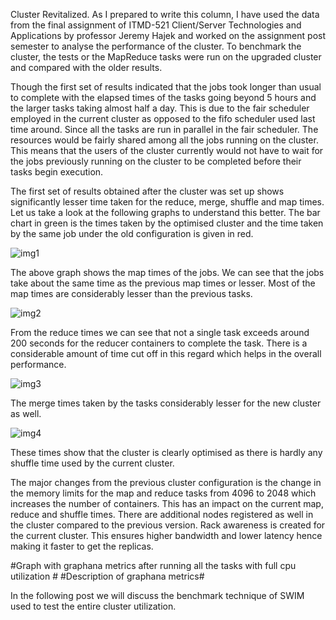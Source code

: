 Cluster Revitalized. 
As I prepared to write this column, I have used the data from the final assignment of ITMD-521 Client/Server Technologies and Applications by professor Jeremy Hajek and worked on the assignment post semester to analyse the performance of the cluster. To benchmark the cluster, the tests or the MapReduce tasks were run on the upgraded cluster and compared with the older results. 

Though the first set of results indicated that the jobs took longer than usual to complete with the elapsed times of the tasks going beyond 5 hours and the larger tasks taking almost half a day. This is due to the fair scheduler employed in the current cluster as opposed to the fifo scheduler used last time around. Since all the tasks are run in parallel in the fair scheduler. The resources would be fairly shared among all the jobs running on the cluster. This means that the users of the cluster currently would not have to wait for the jobs previously running on the cluster to be completed before their tasks begin execution. 

The first set of results obtained after the cluster was set up shows significantly lesser time taken for the reduce, merge, shuffle and map times. Let us take a look at the following graphs to understand this better. The bar chart in green is the times taken by the optimised cluster and the time taken by the same job under the old configuration is given in red. 

![img1](https://github.com/illinoistech-itm/vchandrasekaran/blob/master/ITMD-521/Images/1.png)

The above graph shows the map times of the jobs. We can see that the jobs take about the same time as the previous map times or lesser. Most of the map times are considerably lesser than the previous tasks. 

![img2](https://github.com/illinoistech-itm/vchandrasekaran/blob/master/ITMD-521/Images/2.png)

From the reduce times we can see that not a single task exceeds around 200 seconds for the reducer containers to complete the task. There is a considerable amount of time cut off in this regard which helps in the overall performance. 

![img3](https://github.com/illinoistech-itm/vchandrasekaran/blob/master/ITMD-521/Images/3.png)

The merge times taken by the tasks considerably lesser for the new cluster as well. 

![img4](https://github.com/illinoistech-itm/vchandrasekaran/blob/master/ITMD-521/Images/4.png)

These times show that the cluster is clearly optimised as there is hardly any shuffle time used by the current cluster. 

The  major changes from the previous cluster configuration is the change in the memory limits for the map and reduce tasks from 4096 to 2048 which increases the number of containers. This has an impact on the current map, reduce and shuffle times. There are additional nodes registered as well in the cluster compared to the previous version. Rack awareness is created for the current cluster. This ensures higher bandwidth and lower latency hence making it faster to get the replicas. 

#Graph with graphana metrics after running all the tasks with full cpu utilization #
#Description of graphana metrics#

In the following post we will discuss the benchmark technique of SWIM used to test the entire cluster utilization. 
